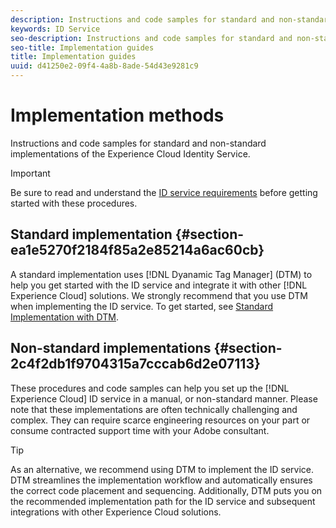 ```yaml
---
description: Instructions and code samples for standard and non-standard implementations of the Experience Cloud Identity Service.
keywords: ID Service
seo-description: Instructions and code samples for standard and non-standard implementations of the Experience Cloud Identity Service.
seo-title: Implementation guides
title: Implementation guides
uuid: d41250e2-09f4-4a8b-8ade-54d43e9281c9
---
```


# Implementation methods

Instructions and code samples for standard and non-standard implementations of the Experience Cloud Identity Service.

>[!IMPORTANT]
>
>Be sure to read and understand the [ID service requirements](../reference/requirements.md) before getting started with these procedures.

## Standard implementation {#section-ea1e5270f2184f85a2e85214a6ac60cb}

A standard implementation uses [!DNL Dyanamic Tag Manager] (DTM) to help you get started with the ID service and integrate it with other [!DNL Experience Cloud] solutions. We strongly recommend that you use DTM when implementing the ID service. To get started, see [Standard Implementation with DTM](../implementation-guides/standard.md#concept-89cd0199a9634fc48644f2d61e3d2445).

## Non-standard implementations {#section-2c4f2db1f9704315a7cccab6d2e07113}

These procedures and code samples can help you set up the [!DNL Experience Cloud] ID service in a manual, or non-standard manner. Please note that these implementations are often technically challenging and complex. They can require scarce engineering resources on your part or consume contracted support time with your Adobe consultant.

>[!TIP]
>
>As an alternative, we recommend using DTM to implement the ID service. DTM streamlines the implementation workflow and automatically ensures the correct code placement and sequencing. Additionally, DTM puts you on the recommended implementation path for the ID service and subsequent integrations with other Experience Cloud solutions.

